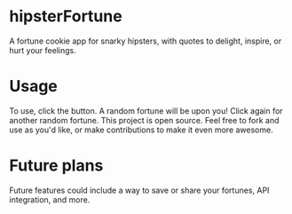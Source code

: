 # hipsterFortune
A fortune cookie app for snarky hipsters, with quotes to delight, inspire, or hurt your feelings. 

# Usage 
To use, click the button. A random fortune will be upon you! Click again for another random fortune. This project is open source. Feel free to fork and use as you'd like, or make contributions to make it even more awesome. 

# Future plans
Future features could include a way to save or share your fortunes, API integration, and more. 

